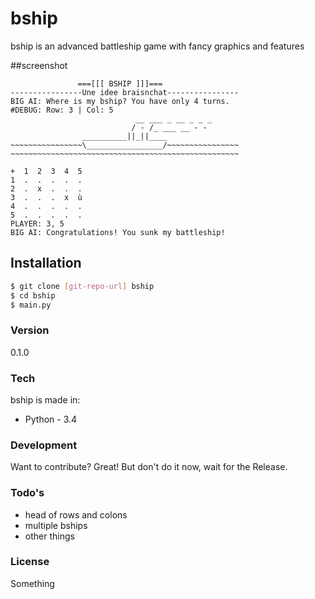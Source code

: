 # bship
bship is an advanced battleship game with fancy graphics and features

##screenshot
```
               ===[[[ BSHIP ]]]===
----------------Une idee braisnchat----------------
BIG AI: Where is my bship? You have only 4 turns.
#DEBUG: Row: 3 | Col: 5
                            __ ___ _ __ _ _ _
                           / - /_ ___ __ - -
                __________||_||____
~~~~~~~~~~~~~~~~\_________________/~~~~~~~~~~~~~~~~
~~~~~~~~~~~~~~~~~~~~~~~~~~~~~~~~~~~~~~~~~~~~~~~~~~~

+  1  2  3  4  5
1  .  .  .  .  .
2  .  x  .  .  .
3  .  .  .  x  ù
4  .  .  .  .  .
5  .  .  .  .  .
PLAYER: 3, 5
BIG AI: Congratulations! You sunk my battleship!
```

## Installation
```sh
$ git clone [git-repo-url] bship
$ cd bship
$ main.py
```

### Version
0.1.0

### Tech
bship is made in:

* Python - 3.4

### Development
Want to contribute? Great! But don't do it now, wait for the Release.


### Todo's
* head of rows and colons
* multiple bships
* other things

### License
Something